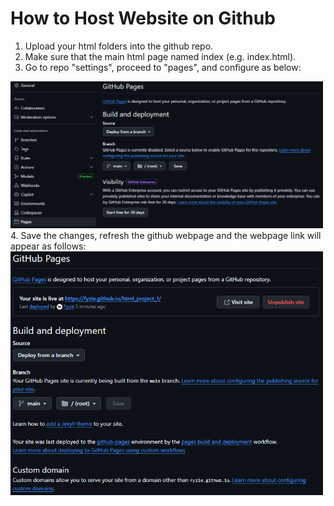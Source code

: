 # How to Host Website on Github

1. Upload your html folders into the github repo.
2. Make sure that the main html page named index (e.g. index.html).
3. Go to repo "settings", proceed to "pages", and configure as below:
<img src="./assets/github_pages.PNG" width="500">
4. Save the changes, refresh the github webpage and the webpage link will appear as follows:
<img src="./assets/page_link.PNG" width="500">

